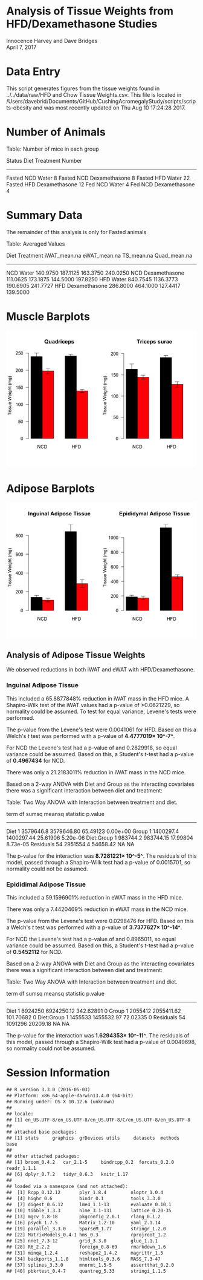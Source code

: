 # Analysis of Tissue Weights from HFD/Dexamethasone Studies
Innocence Harvey and Dave Bridges  
April 7, 2017  



# Data Entry



This script generates figures from the tissue weights found in ../../data/raw/HFD and Chow Tissue Weights.csv.  This file is located in /Users/davebrid/Documents/GitHub/CushingAcromegalyStudy/scripts/scripts-obesity and was most recently updated on Thu Aug 10 17:24:28 2017.

# Number of Animals


Table: Number of mice in each group

Status   Diet   Treatment        Number
-------  -----  --------------  -------
Fasted   NCD    Water                 8
Fasted   NCD    Dexamethasone         8
Fasted   HFD    Water                22
Fasted   HFD    Dexamethasone        12
Fed      NCD    Water                 4
Fed      NCD    Dexamethasone         4

# Summary Data

The remainder of this analysis is only for Fasted animals


Table: Averaged Values

Diet   Treatment        iWAT_mean.na   eWAT_mean.na   TS_mean.na   Quad_mean.na
-----  --------------  -------------  -------------  -----------  -------------
NCD    Water                140.9750       187.1125     163.3750       240.0250
NCD    Dexamethasone        111.0625       173.1875     144.5000       197.8250
HFD    Water                840.7545      1136.3773     190.6905       241.7727
HFD    Dexamethasone        286.8000       464.1000     127.4417       139.5000

# Muscle Barplots

![](figures/muscle-weight-barplot-1.png)<!-- -->

# Adipose Barplots

![](figures/adipose-weight-barplot-1.png)<!-- -->

## Analysis of Adipose Tissue Weights

We observed reductions in both iWAT and eWAT with HFD/Dexamethasone.  

### Inguinal Adipose Tissue

This included a 65.8877848% reduction in iWAT mass in the HFD mice.  A Shapiro-Wilk test of the iWAT values had a p-value of >0.0621229, so normality could be assumed.  To test for equal variance, Levene's tests were performed.


The p-value from the Levene's test were 0.0041061 for HFD.  Based on this a Welch's *t* test was performed with a p-value of **4.4777019&times; 10^-7^**.  

For NCD the Levene's test had a p-value of and  0.2829918, so equal variance could be assumed.  Based on this, a Student's *t*-test had a p-value of **0.4967434** for NCD.


There was only a 21.2183011% reduction in iWAT mass in the NCD mice.



Based on a 2-way ANOVA with Diet and Group as the interacting covariates there was a significant interaction between diet and treatment:


Table: Two Way ANOVA with Interaction between treatment and diet.

term          df       sumsq       meansq   statistic    p.value
-----------  ---  ----------  -----------  ----------  ---------
Diet           1   3579646.8   3579646.80    65.49123   0.00e+00
Group          1   1400297.4   1400297.44    25.61906   5.20e-06
Diet:Group     1    983744.2    983744.15    17.99804   8.73e-05
Residuals     54   2951554.4     54658.42          NA         NA

The p-value for the interaction was **8.7281221&times; 10^-5^**.  The residuals of this model, passed through a Shapiro-Wilk test had a p-value of 0.0015701, so normality could not be assumed.

### Epididimal Adipose Tissue

This included a 59.1596901% reduction in eWAT mass in the HFD mice.

There was only a 7.4420469% reduction in eWAT mass in the NCD mice.






The p-value from the Levene's test were 0.0298476 for HFD.  Based on this a Welch's *t* test was performed with a p-value of **3.7377627&times; 10^-14^**.  

For NCD the Levene's test had a p-value of and  0.8965011, so equal variance could be assumed.  Based on this, a Student's *t*-test had a p-value of **0.5452112** for NCD.

Based on a 2-way ANOVA with Diet and Group as the interacting covariates there was a significant interaction between diet and treatment:


Table: Two Way ANOVA with Interaction between treatment and diet.

term          df     sumsq       meansq   statistic   p.value
-----------  ---  --------  -----------  ----------  --------
Diet           1   6924250   6924250.12   342.62891         0
Group          1   2055412   2055411.62   101.70682         0
Diet:Group     1   1455533   1455532.97    72.02335         0
Residuals     54   1091296     20209.18          NA        NA

The p-value for the interaction was **1.6294353&times; 10^-11^**.  The residuals of this model, passed through a Shapiro-Wilk test had a p-value of 0.0049698, so normality could not be assumed.

# Session Information

```
## R version 3.3.0 (2016-05-03)
## Platform: x86_64-apple-darwin13.4.0 (64-bit)
## Running under: OS X 10.12.6 (unknown)
## 
## locale:
## [1] en_US.UTF-8/en_US.UTF-8/en_US.UTF-8/C/en_US.UTF-8/en_US.UTF-8
## 
## attached base packages:
## [1] stats     graphics  grDevices utils     datasets  methods   base     
## 
## other attached packages:
## [1] broom_0.4.2   car_2.1-5     bindrcpp_0.2  forcats_0.2.0 readr_1.1.1  
## [6] dplyr_0.7.2   tidyr_0.6.3   knitr_1.17   
## 
## loaded via a namespace (and not attached):
##  [1] Rcpp_0.12.12       plyr_1.8.4         nloptr_1.0.4      
##  [4] highr_0.6          bindr_0.1          tools_3.3.0       
##  [7] digest_0.6.12      lme4_1.1-13        evaluate_0.10.1   
## [10] tibble_1.3.3       nlme_3.1-131       lattice_0.20-35   
## [13] mgcv_1.8-18        pkgconfig_2.0.1    rlang_0.1.2       
## [16] psych_1.7.5        Matrix_1.2-10      yaml_2.1.14       
## [19] parallel_3.3.0     SparseM_1.77       stringr_1.2.0     
## [22] MatrixModels_0.4-1 hms_0.3            rprojroot_1.2     
## [25] nnet_7.3-12        grid_3.3.0         glue_1.1.1        
## [28] R6_2.2.2           foreign_0.8-69     rmarkdown_1.6     
## [31] minqa_1.2.4        reshape2_1.4.2     magrittr_1.5      
## [34] backports_1.1.0    htmltools_0.3.6    MASS_7.3-47       
## [37] splines_3.3.0      mnormt_1.5-5       assertthat_0.2.0  
## [40] pbkrtest_0.4-7     quantreg_5.33      stringi_1.1.5
```
